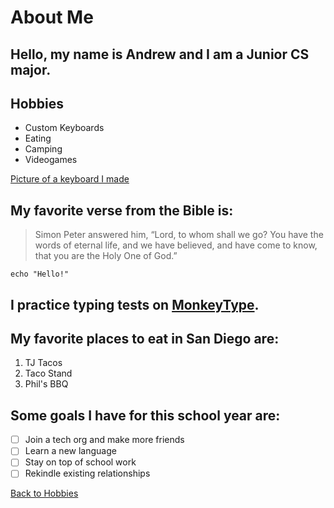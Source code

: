 # About Me


## Hello, my name is Andrew and I am a Junior CS major.

## **Hobbies**
- Custom Keyboards
- Eating
- Camping
- Videogames

[Picture of a keyboard I made](IMG_5226.jpg)

## My favorite verse from the Bible is:
> Simon Peter answered him, “Lord, to whom shall we go? You have the words of eternal life, and we have believed, and have come to know, that you are the Holy One of God.”

```
echo "Hello!"
```

## I practice typing tests on [MonkeyType](https://monkeytype.com/).

## My favorite places to eat in San Diego are:
1. TJ Tacos
2. Taco Stand
3. Phil's BBQ

## Some goals I have for this school year are:
- [ ] Join a tech org and make more friends
- [ ] Learn a new language
- [ ] Stay on top of school work
- [ ] Rekindle existing relationships

[Back to Hobbies](#hobbies)
